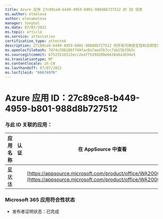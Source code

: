 ```yaml
---
title: Azure 应用 27c89ce8-b449-4959-b801-988d8b727512 的 ID 信息
ms.author: elmalova
author: elenamalova
manager: tonybal
ms.date: 07/07/2022
ms.topic: article
ms.service: attestation
certification_type: attested
description: 27c89ce8-b449-4959-b801-988d8b727512 的所有可用安全性和合规性信息。
ms.openlocfilehash: 7d74c598186f749fac0a7aed7b7cc7ab15b35b5c
ms.sourcegitcommit: b752351d112ecc2ea7f539d200e6638a6a3034e5
ms.translationtype: MT
ms.contentlocale: zh-CN
ms.lasthandoff: 07/07/2022
ms.locfileid: "66674976"
---
```

# <a name="azure-app-id-27c89ce8-b449-4959-b801-988d8b727512"></a>Azure 应用 ID：27c89ce8-b449-4959-b801-988d8b727512


### <a name="apps-associated-with-this-id"></a>与此 ID 关联的应用：
| **应用名称** | **认证** | **在 AppSource 中查看** |
|--------------|---------------|-----------------------|
| [星状体](../forward/WA200002379.md) |  | [https://appsource.microsoft.com/product/office/WA200002379](https://appsource.microsoft.com/product/office/WA200002379) |

### <a name="microsoft-365-app-compliance-status"></a>Microsoft 365 应用符合性状态
- 发布者证明状态：已完成
